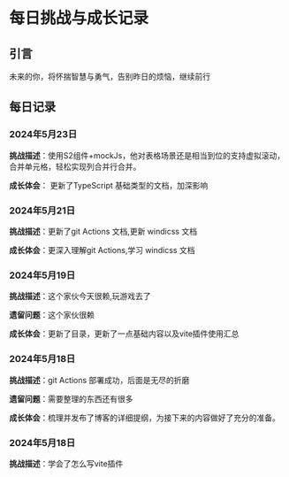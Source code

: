 # 每日挑战与成长记录

## 引言

未来的你，将怀揣智慧与勇气，告别昨日的烦恼，继续前行

## 每日记录

### 2024年5月23日

**挑战描述**：使用S2组件+mockJs，他对表格场景还是相当到位的支持虚拟滚动，合并单元格，轻松实现列合并行合并。

**成长体会**： 更新了TypeScript 基础类型的文档，加深影响

### 2024年5月21日

**挑战描述**：更新了git Actions 文档,更新 windicss 文档

**成长体会**：更深入理解git Actions,学习 windicss 文档

### 2024年5月19日

**挑战描述**：这个家伙今天很赖,玩游戏去了

**遗留问题**：这个家伙很赖

**成长体会**：更新了目录，更新了一点基础内容以及vite插件使用汇总

### 2024年5月18日

**挑战描述**：git Actions 部署成功，后面是无尽的折磨

**遗留问题**：需要整理的东西还有很多

**成长体会**：梳理并发布了博客的详细提纲，为接下来的内容做好了充分的准备。

### 2024年5月18日

**挑战描述**：学会了怎么写vite插件
